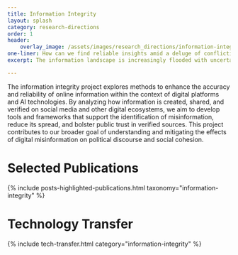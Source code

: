 ```yaml
---
title: Information Integrity
layout: splash
category: research-directions
order: 1
header:
    overlay_image: /assets/images/research_directions/information-integrity.png
one-liner: How can we find reliable insights amid a deluge of conflicting information?
excerpt: The information landscape is increasingly flooded with uncertain and conflicting information. We aim to create understanding and tools that will empower all of us in navigating this landscape and finding the trustworthy insights every person wants.

---
```


The information integrity project explores methods to enhance the accuracy and reliability of online information within the context of digital platforms and AI technologies. By analyzing how information is created, shared, and verified on social media and other digital ecosystems, we aim to develop tools and frameworks that support the identification of misinformation, reduce its spread, and bolster public trust in verified sources. This project contributes to our broader goal of understanding and mitigating the effects of digital misinformation on political discourse and social cohesion.

# Selected Publications
{% include posts-highlighted-publications.html taxonomy="information-integrity" %}


# Technology Transfer

{% include tech-transfer.html category="information-integrity" %}

